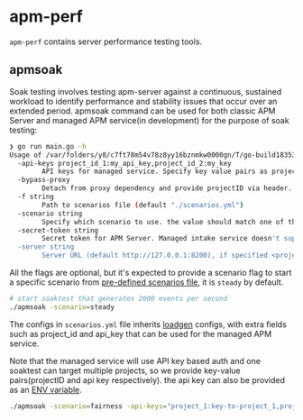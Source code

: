 # apm-perf
`apm-perf` contains server performance testing tools.

## apmsoak
Soak testing involves testing apm-server against a continuous, sustained workload to identify performance and stability issues that occur over an extended period. apmsoak command can be used for both classic APM Server and managed APM service(in development) for the purpose of soak testing:

```sh
❯ go run main.go -h
Usage of /var/folders/y8/c7ft78m54v78z8yy16bznmkw0000gn/T/go-build1835306963/b001/exe/main:
  -api-keys project_id_1:my_api_key,project_id_2:my_key
    	API keys for managed service. Specify key value pairs as project_id_1:my_api_key,project_id_2:my_key
  -bypass-proxy
    	Detach from proxy dependency and provide projectID via header. Useful when testing locally
  -f string
    	Path to scenarios file (default "./scenarios.yml")
  -scenario string
    	Specify which scenario to use. the value should match one of the scenario key defined in given scenarios YAML file (default "steady")
  -secret-token string
    	Secret token for APM Server. Managed intake service doesn't support secret token
  -server string
    	Server URL (default http://127.0.0.1:8200), if specified <project_id>, it will be replaced with the project_id provided by the config, (example: https://<project_id>.apm.elastic.cloud
```

All the flags are optional, but it's expected to provide a scenario flag to start a specific scenario from [pre-defined scenarios file](https://github.com/elastic/apm-perf/blob/main/cmd/apmsoak/scenarios.yml#L2), it is `steady` by default.
```sh
# start soaktest that generates 2000 events per second
./apmsoak -scenario=steady
```

The configs in `scenarios.yml` file inherits [loadgen](./loadgen/config/config.go) configs, with extra fields such as project_id and api_key that can be used for the managed APM service.

Note that the managed service will use API key based auth and one soaktest can target multiple projects, so we provide key-value pairs(projectID and api key respectively). the api key can also be provided as an [ENV variable](https://github.com/elastic/apm-perf/blob/main/soaktest/config.go#L54).

```sh
./apmsoak -scenario=fairness -api-keys="project_1:key-to-project_1,project_2:key-to-project_2"
```
